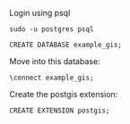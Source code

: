 Login using psql

`sudo -u postgres psql`

`CREATE DATABASE example_gis;`

Move into this database:

`\connect example_gis;`

Create the postgis extension:

`CREATE EXTENSION postgis;`

